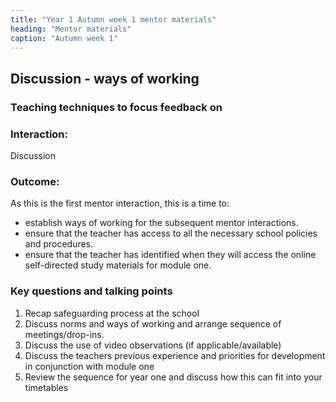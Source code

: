 ```yaml
---
title: "Year 1 Autumn week 1 mentor materials"
heading: "Mentor materials"
caption: "Autumn week 1"
---
```


## Discussion - ways of working

### Teaching techniques to focus feedback on

### Interaction:

Discussion

### Outcome:

As this is the first mentor interaction, this is a time to:

- establish ways of working for the subsequent mentor interactions.
- ensure that the teacher has access to all the necessary school policies and procedures.
- ensure that the teacher has identified when they will access the online self-directed study materials for module one.

### Key questions and talking points

1. Recap safeguarding process at the school
2. Discuss norms and ways of working and arrange sequence of meetings/drop-ins.
3. Discuss the use of video observations (if applicable/available)
4. Discuss the teachers previous experience and priorities for development in conjunction with module one
5. Review the sequence for year one and discuss how this can fit into your timetables